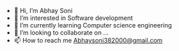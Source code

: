 - 👋 Hi, I’m Abhay Soni
- 👀 I’m interested in Software development
- 🌱 I’m currently learning Computer science engineering
- 💞️ I’m looking to collaborate on ...
- 📫 How to reach me Abhaysoni382000@gmail.com

<!---
abhaysonigt123/abhaysonigt123 is a ✨ special ✨ repository because its `README.md` (this file) appears on your GitHub profile.
You can click the Preview link to take a look at your changes.
--->
